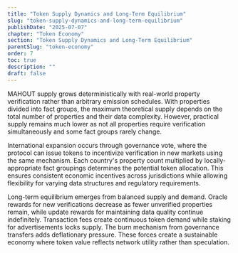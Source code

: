 ```yaml
---
title: "Token Supply Dynamics and Long-Term Equilibrium"
slug: "token-supply-dynamics-and-long-term-equilibrium"
publishDate: "2025-07-07"
chapter: "Token Economy"
section: "Token Supply Dynamics and Long-Term Equilibrium"
parentSlug: "token-economy"
order: 7
toc: true
description: ""
draft: false
---
```


MAHOUT supply grows deterministically with real-world property verification rather than arbitrary emission schedules.
With properties divided into fact groups, the maximum theoretical supply depends on the total number of properties and
their data complexity. However, practical supply remains much lower as not all properties require verification
simultaneously and some fact groups rarely change.

International expansion occurs through governance vote, where the protocol can issue tokens to incentivize verification
in new markets using the same mechanism. Each country's property count multiplied by locally-appropriate fact groupings
determines the potential token allocation. This ensures consistent economic incentives across jurisdictions while
allowing flexibility for varying data structures and regulatory requirements.

Long-term equilibrium emerges from balanced supply and demand. Oracle rewards for new verifications decrease as fewer
unverified properties remain, while update rewards for maintaining data quality continue indefinitely. Transaction fees
create continuous token demand while staking for advertisements locks supply. The burn mechanism from governance
transfers adds deflationary pressure. These forces create a sustainable economy where token value reflects network
utility rather than speculation.
